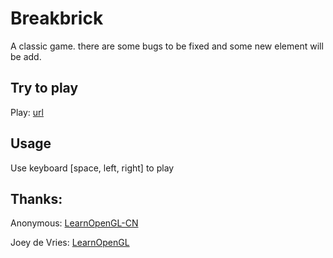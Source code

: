 # Breakbrick
A classic game. there are some bugs to be fixed and some new element will be add.

## Try to play

Play: [url](https://keiboard.github.io/breakbrick/)

## Usage

Use keyboard [space, left, right] to play 

## Thanks:
Anonymous: [LearnOpenGL-CN](https://github.com/LearnOpenGL-CN/LearnOpenGL-CN)

Joey de Vries: [LearnOpenGL](https://github.com/JoeyDeVries/LearnOpenGL)
